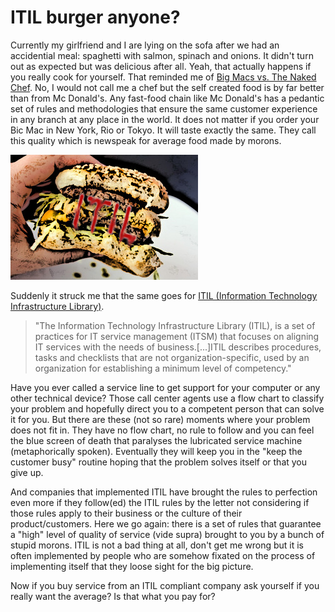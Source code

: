 # ITIL burger anyone? #

Currently my girlfriend and I are lying on the sofa after we had an accidential meal: spaghetti with salmon, spinach and onions. It didn't turn out as expected but was delicious after all. Yeah, that actually happens if you really cook for yourself. That reminded me of [Big Macs vs. The Naked Chef](http://www.joelonsoftware.com/articles/fog0000000024.html). No, I would not call me a chef but the self created food is by far better than from Mc Donald's.
Any fast-food chain like Mc Donald's has a pedantic set of rules and methodologies that ensure the same customer experience in any branch at any place in the world. It does not matter if you order your Bic Mac in New York, Rio or Tokyo. It will taste exactly the same. They call this quality which is newspeak for average food made by morons.

![](./gfx/6.jpg)

Suddenly it struck me that the same goes for [ITIL (Information Technology Infrastructure Library)](http://en.wikipedia.org/wiki/Information_Technology_Infrastructure_Library).

>"The Information Technology Infrastructure Library (ITIL), is a set of practices for IT service management (ITSM) that focuses on aligning IT services with the needs of business.[...]ITIL describes procedures, tasks and checklists that are not organization-specific, used by an organization for establishing a minimum level of competency."

Have you ever called a service line to get support for your computer or any other technical device? Those call center agents use a flow chart to classify your problem and hopefully direct you to a competent person that can solve it for you. But there are these (not so rare) moments where your problem does not fit in. They have no flow chart, no rule to follow and you can feel the blue screen of death that paralyses the lubricated service machine (metaphorically spoken). Eventually they will keep you in the "keep the customer busy" routine hoping that the problem solves itself or that you give up.

And companies that implemented ITIL have brought the rules to perfection even more if they follow(ed) the ITIL rules by the letter not considering if those rules apply to their business or the culture of their product/customers. Here we go again: there is a set of rules that guarantee a "high" level of quality of service (vide supra) brought to you by a bunch of stupid morons. ITIL is not a bad thing at all, don't get me wrong but it is often implemented by people who are somehow fixated on the process of implementing itself that they loose sight for the big picture.

Now if you buy service from an ITIL compliant company ask yourself if you really want the average? Is that what you pay for? 
